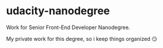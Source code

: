 # udacity-nanodegree
Work for Senior Front-End Developer Nanodegree.

My private work for this degree, so i keep things organized :smirk:



